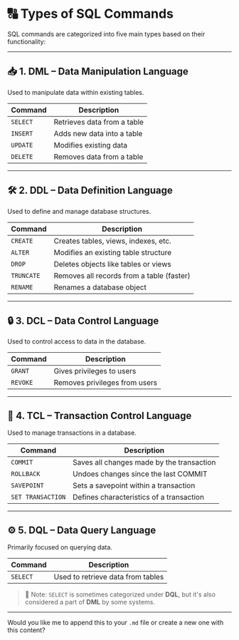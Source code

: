 # 🔠 Types of SQL Commands

SQL commands are categorized into five main types based on their functionality:

---

## 📥 1. DML – Data Manipulation Language

Used to manipulate data within existing tables.

| Command  | Description                              |
|----------|------------------------------------------|
| `SELECT` | Retrieves data from a table               |
| `INSERT` | Adds new data into a table                |
| `UPDATE` | Modifies existing data                    |
| `DELETE` | Removes data from a table                 |

---

## 🛠️ 2. DDL – Data Definition Language

Used to define and manage database structures.

| Command    | Description                                 |
|------------|---------------------------------------------|
| `CREATE`   | Creates tables, views, indexes, etc.        |
| `ALTER`    | Modifies an existing table structure        |
| `DROP`     | Deletes objects like tables or views        |
| `TRUNCATE` | Removes all records from a table (faster)   |
| `RENAME`   | Renames a database object                   |

---

## 🔒 3. DCL – Data Control Language

Used to control access to data in the database.

| Command   | Description                          |
|-----------|--------------------------------------|
| `GRANT`   | Gives privileges to users            |
| `REVOKE`  | Removes privileges from users        |

---

## 🔄 4. TCL – Transaction Control Language

Used to manage transactions in a database.

| Command     | Description                                   |
|-------------|-----------------------------------------------|
| `COMMIT`    | Saves all changes made by the transaction     |
| `ROLLBACK`  | Undoes changes since the last COMMIT          |
| `SAVEPOINT` | Sets a savepoint within a transaction         |
| `SET TRANSACTION` | Defines characteristics of a transaction |

---

## ⚙️ 5. DQL – Data Query Language

Primarily focused on querying data.

| Command  | Description                     |
|----------|---------------------------------|
| `SELECT` | Used to retrieve data from tables |

> 🔁 Note: `SELECT` is sometimes categorized under **DQL**, but it's also considered a part of **DML** by some systems.

---

Would you like me to append this to your `.md` file or create a new one with this content?

